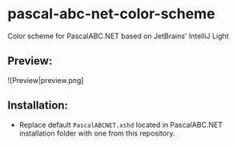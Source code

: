 # pascal-abc-net-color-scheme
Color scheme for PascalABC.NET based on JetBrains' IntelliJ Light
## Preview:
![Preview|preview.png]
## Installation:
* Replace default `PascalABCNET.xshd` located in PascalABC.NET installation folder with one from this repository.
